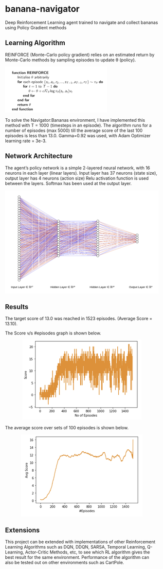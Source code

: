 # banana-navigator

Deep Reinforcement Learning agent trained to navigate and collect bananas using Policy Gradient methods

## Learning Algorithm
REINFORCE (Monte-Carlo policy gradient) relies on an estimated return by Monte-Carlo methods by sampling episodes to update θ (policy).

![REINFORCE](REINFORCE.png)

To solve the Navigator:Bananas environment, I have implemented this method with T = 1000 (timesteps in an episode). The algorithm runs for a number of episodes (max 5000) till the average score of the last 100 episodes is less than 13.0. Gamma=0.92 was used, with Adam Optimizer learning rate = 3e-3.

## Network Architecture
The agent’s policy network is a simple 2-layered neural network, with 16 neurons in each layer (linear layers).
Input layer has 37 neurons (state size), output layer has 4 neurons (action size)
Relu activation function is used between the layers. 
Softmax has been used at the output layer.

<p align="center">
  <img src="network.png" alt="netowrk" width="600"/>
</p>

## Results
The target score of 13.0 was reached in 1523 episodes. 
(Average Score = 13.10).

The Score v/s #episodes graph is shown below.
<p align="center">
  <img src="graph1.png" alt="Result"/>
</p>

The average score over sets of 100 episodes is shown below.
<p align="center">
  <img src="graph2.png" alt="Result"/>
</p>

## Extensions
This project can be extended with implementations of other Reinforcement Learning Algorithms such as DQN, DDQN, SARSA, Temporal Learning, Q-Learning, Actor-Critic Methods, etc, to see which RL algorithm gives the best result for the same environment.
Performance of the algorithm can also be tested out on other environments such as CartPole.




